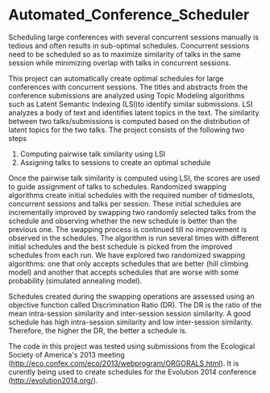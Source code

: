 Automated_Conference_Scheduler
==========

Scheduling large conferences with several concurrent sessions manually is tedious and often results in sub-optimal schedules. Concurrent sessions need to be scheduled so as to maximize similarity of talks in the same session while minimizing overlap with talks in concurrent sessions. 

This project can automatically create optimal schedules for large conferences with concurrent sessions. The titles and abstracts from the conference submissions are analyzed using Topic Modeling algorithms such as Latent Semantic Indexing (LSI)to identify similar submissions. LSI analyzes a body of text and identifies latent topics in the text. The similarity between two talks/submissions is computed based on the distribution of latent topics for the two talks. The project consists of the following two steps


1. Computing pairwise talk similarity using LSI
2. Assigning talks to sessions to create an optimal schedule

Once the pairwise talk similarity is computed using LSI, the scores are used to guide assignment of talks to schedules. Randomized swapping algorithms create initial schedules with the required number of tidmeslots, concurrent sessions and talks per session. These initial schedules are incrementally improved by swapping two randomly selected talks from the schedule and observing whether the new schedule is better than the previous one. The swapping process is continued till no improvement is observed in the schedules. The algorithm is run several times with different initial schedules and the best schedule is picked from the improved schedules from each run. We have explored two randomized swapping algorithms: one that only accepts schedules that are better (hill climbing model) and another that accepts schedules that are worse with some probability (simulated annealing model). 

Schedules created during the swapping operations are assessed using an objective function called Discrimination Ratio (DR). The DR is the ratio of the mean intra-session similarity and inter-session session similarity. A good schedule has high intra-session similarity and low inter-session similarity. Therefore, the higher the DR, the better a schedule is. 

The code in this project was tested using submissions from the Ecological Society of America's 2013 meeting (http://eco.confex.com/eco/2013/webprogram/ORGORALS.html). It is curently being used to create schedules for the Evolution 2014 conference (http://evolution2014.org/). 
